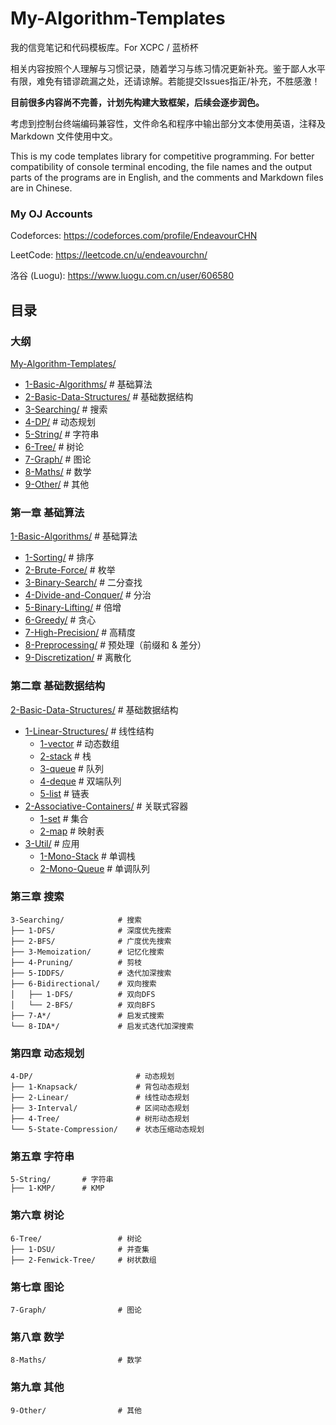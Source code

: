 # My-Algorithm-Templates

我的信竞笔记和代码模板库。For XCPC / 蓝桥杯

相关内容按照个人理解与习惯记录，随着学习与练习情况更新补充。鉴于鄙人水平有限，难免有错谬疏漏之处，还请谅解。若能提交Issues指正/补充，不胜感激！

**目前很多内容尚不完善，计划先构建大致框架，后续会逐步润色。**

考虑到控制台终端编码兼容性，文件命名和程序中输出部分文本使用英语，注释及 Markdown 文件使用中文。

This is my code templates library for competitive programming. For better compatibility of console terminal encoding, the file names and the output parts of the programs are in English, and the comments and Markdown files are in Chinese. 

### My OJ Accounts

Codeforces: https://codeforces.com/profile/EndeavourCHN

LeetCode: https://leetcode.cn/u/endeavourchn/

洛谷 (Luogu): https://www.luogu.com.cn/user/606580

## 目录

### 大纲

[My-Algorithm-Templates/](#my-algorithm-templates)
- [1-Basic-Algorithms/](#第一章-基础算法) # 基础算法
- [2-Basic-Data-Structures/](#第二章-基础数据结构) # 基础数据结构
- [3-Searching/](#第三章-搜索) # 搜索
- [4-DP/](#第四章-动态规划) # 动态规划
- [5-String/](#第五章-字符串) # 字符串
- [6-Tree/](#第六章-树论) # 树论
- [7-Graph/](#第七章-图论) # 图论
- [8-Maths/](#第八章-数学) # 数学
- [9-Other/](#第九章-其他) # 其他

### 第一章 基础算法
[1-Basic-Algorithms/](1-Basic-Algorithms/) # 基础算法
- [1-Sorting/](1-Basic-Algorithms/1-Sorting/Sorting.md) # 排序
- [2-Brute-Force/](1-Basic-Algorithms/2-Brute-Force/Brute-Force.md) # 枚举
- [3-Binary-Search/](1-Basic-Algorithms/3-Binary-Search/Binary-Search.md) # 二分查找
- [4-Divide-and-Conquer/](1-Basic-Algorithms/4-Divide-and-Conquer/Divide-and-Conquer.md) # 分治
- [5-Binary-Lifting/](1-Basic-Algorithms/5-Binary-Lifting/Binary-Lifting.md) # 倍增
- [6-Greedy/](1-Basic-Algorithms/6-Greedy/Greedy.md) # 贪心
- [7-High-Precision/](1-Basic-Algorithms/7-High-Precision/High-Precision.md) # 高精度
- [8-Preprocessing/](1-Basic-Algorithms/8-Preprocessing/Preprocessing.md) # 预处理（前缀和 & 差分）
- [9-Discretization/](1-Basic-Algorithms/9-Discretization/Discretization.md) # 离散化

### 第二章 基础数据结构

[2-Basic-Data-Structures/](2-Basic-Data-Structures/) # 基础数据结构
- [1-Linear-Structures/](2-Basic-Data-Structures/1-Linear-Structures/Linear-Structures.md) # 线性结构
  - [1-vector](2-Basic-Data-Structures/1-Linear-Structures/Linear-Structures.md/#1-动态数组-vector) # 动态数组
  - [2-stack](2-Basic-Data-Structures/1-Linear-Structures/Linear-Structures.md/#2-栈-stack) # 栈
  - [3-queue](2-Basic-Data-Structures/1-Linear-Structures/Linear-Structures.md/#3-队列-queue) # 队列
  - [4-deque](2-Basic-Data-Structures/1-Linear-Structures/Linear-Structures.md/#4-双端队列-deque) # 双端队列
  - [5-list](2-Basic-Data-Structures/1-Linear-Structures/Linear-Structures.md/#5-链表-list) # 链表
- [2-Associative-Containers/](2-Basic-Data-Structures/2-Associative-Containers/Associative-Containers.md) # 关联式容器
  - [1-set](2-Basic-Data-Structures/2-Associative-Containers/Associative-Containers.md/#1-集合-set) # 集合
  - [2-map](2-Basic-Data-Structures/2-Associative-Containers/Associative-Containers.md/#2-映射表-map) # 映射表
- [3-Util/](2-Basic-Data-Structures/3-Util/Util.md) # 应用
  - [1-Mono-Stack](2-Basic-Data-Structures/3-Util/Util.md/#单调栈) # 单调栈
  - [2-Mono-Queue](2-Basic-Data-Structures/3-Util/Util.md/#单调队列) # 单调队列

### 第三章 搜索

```
3-Searching/            # 搜索
├── 1-DFS/              # 深度优先搜索
├── 2-BFS/              # 广度优先搜索
├── 3-​​Memoization​​/      # 记忆化搜索
├── 4-Pruning​​/          # 剪枝
├── 5-IDDFS/            # 迭代加深搜索
├── 6-Bidirectional/    # 双向搜索
│   ├── 1-DFS/          # 双向DFS
│   └── 2-BFS/          # 双向BFS
├── 7-A*/               # 启发式搜索
└── 8-IDA*/             # 启发式迭代加深搜索
```

### 第四章 动态规划

```
4-DP/                       # 动态规划
├── 1-Knapsack/             # 背包动态规划
├── 2-Linear/               # 线性动态规划
├── 3-Interval/             # 区间动态规划
├── 4-Tree/                 # 树形动态规划
└── 5-State-Compression/    # 状态压缩动态规划
```

### 第五章 字符串

```
5-String/       # 字符串
├── 1-KMP/      # KMP
```

### 第六章 树论

```
6-Tree/                 # 树论
├── 1-DSU/              # 并查集
├── 2-Fenwick-Tree​​/     # 树状数组
```

### 第七章 图论

```
7-Graph/                # 图论
```

### 第八章 数学

```
8-Maths/	            # 数学
```

### 第九章 其他

```
9-Other/                # 其他
```
